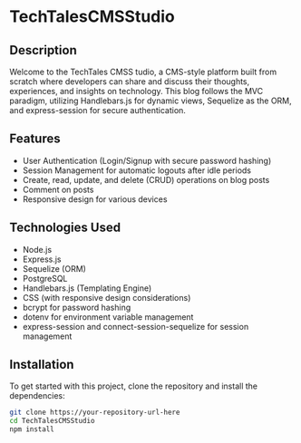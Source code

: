 # TechTalesCMSStudio

## Description

Welcome to the TechTales CMSS tudio, a CMS-style platform built from scratch where developers can share and discuss their thoughts, experiences, and insights on technology. This blog follows the MVC paradigm, utilizing Handlebars.js for dynamic views, Sequelize as the ORM, and express-session for secure authentication.

## Features

- User Authentication (Login/Signup with secure password hashing)
- Session Management for automatic logouts after idle periods
- Create, read, update, and delete (CRUD) operations on blog posts
- Comment on posts
- Responsive design for various devices

## Technologies Used

- Node.js
- Express.js
- Sequelize (ORM)
- PostgreSQL
- Handlebars.js (Templating Engine)
- CSS (with responsive design considerations)
- bcrypt for password hashing
- dotenv for environment variable management
- express-session and connect-session-sequelize for session management

## Installation

To get started with this project, clone the repository and install the dependencies:

```bash
git clone https://your-repository-url-here
cd TechTalesCMSStudio
npm install





